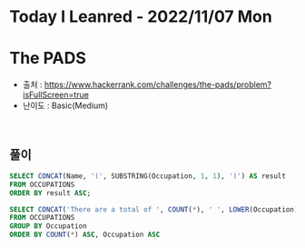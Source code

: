 # Today I Leanred - 2022/11/07 Mon

# The PADS
- 출처 : https://www.hackerrank.com/challenges/the-pads/problem?isFullScreen=true
- 난이도 : Basic(Medium)
<br>

## 풀이
```sql
SELECT CONCAT(Name, '(', SUBSTRING(Occupation, 1, 1), ')') AS result
FROM OCCUPATIONS
ORDER BY result ASC;

SELECT CONCAT('There are a total of ', COUNT(*), ' ', LOWER(Occupation), 's.')
FROM OCCUPATIONS
GROUP BY Occupation
ORDER BY COUNT(*) ASC, Occupation ASC
```

